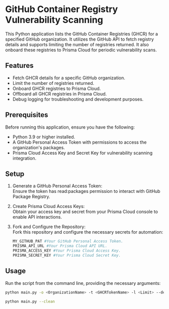 # GitHub Container Registry Vulnerability Scanning

This Python application lists the GitHub Container Registries (GHCR) for a specified GitHub organization. It utilizes the GitHub API to fetch registry details and supports limiting the number of registries returned. It also onboard these registries to Prisma Cloud for periodic vulnerability scans.  

## Features

- Fetch GHCR details for a specific GitHub organization.
- Limit the number of registries returned.
- Onboard GHCR registries to Prisma Cloud.
- Offboard all GHCR registries in Prisma Cloud.
- Debug logging for troubleshooting and development purposes.

## Prerequisites

Before running this application, ensure you have the following:

- Python 3.9 or higher installed.
- A GitHub Personal Access Token with permissions to access the organization's packages.
- Prisma Cloud Access Key and Secret Key for vulnerability scanning integration.

## Setup
1. Generate a GitHub Personal Access Token:  
Ensure the token has read:packages permission to interact with GitHub Package Registry.

2. Create Prisma Cloud Access Keys:  
Obtain your access key and secret from your Prisma Cloud console to enable API interactions.

3. Fork and Configure the Repository:  
Fork this repository and configure the necessary secrets for automation:
    ```bash
    MY_GITHUB_PAT #Your GitHub Personal Access Token.
    PRISMA_API_URL #Your Prisma Cloud API URL.
    PRISMA_ACCESS_KEY #Your Prisma Cloud Access Key.
    PRISMA_SECRET_KEY #Your Prisma Cloud Secret Key.
    ```

## Usage

Run the script from the command line, providing the necessary arguments:

```bash
python main.py -o <OrganizationName> -t <GHCRTokenName> -l <Limit> --debug
```

```bash
python main.py --clean
```